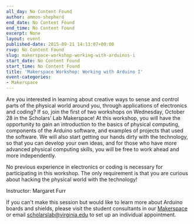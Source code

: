 ```yaml
---
all_day: No Content Found
author: ammon-shepherd
end_date: No Content Found
end_time: No Content Found
excerpt: None
layout: event
published-date: 2015-09-21 14:13:07+00:00
rsvp: No Content Found
slug: makerspace-workshop-working-with-arduinos-i
start_date: No Content Found
start_time: No Content Found
title: 'Makerspace Workshop: Working with Arduino I'
event-categories:
- Makerspace
---
```


Are you interested in learning about creative ways to sense and control parts of the physical world around you, through applications of electronics and coding? If so, join the first of two workshops on Wednesday, October 28 in the Scholars’ Lab Makerspace! At this workshop, you will have the opportunity to gain an introduction to the basics of physical computing, components of the Arduino software, and examples of projects that used the software. We will also start getting our hands dirty with the technology, so that you can develop your own ideas, and for those who have more advanced physical computing skills, you will be free to work ahead and more independently.




No previous experience in electronics or coding is necessary for participating in this workshop. The only requirement is that you are curious about hacking the physical world with the technology!


Instructor: Margaret Furr

If you can't make this session but would like to learn more about Arduino boards and shields, please visit the student consultants in our [Makerspace](http://scholarslab.org/makerspace/) or email [scholarslab@virginia.edu](mailto:scholarslab@virginia.edu) to set up an individual appointment.
